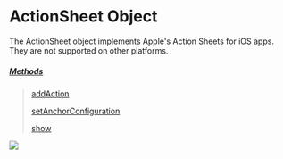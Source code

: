                             

ActionSheet Object
==================

The ActionSheet object implements Apple's Action Sheets for iOS apps. They are not supported on other platforms.

##### [Methods](actionsheet_object_methods.md)

> [addAction](actionsheet_object_methods.md#addAction)
> 
> [setAnchorConfiguration](actionsheet_object_methods.md#setAnchorConfiguration)
> 
> [show](actionsheet_object_methods.md#Show)

![](resources/prettify/onload.png)
